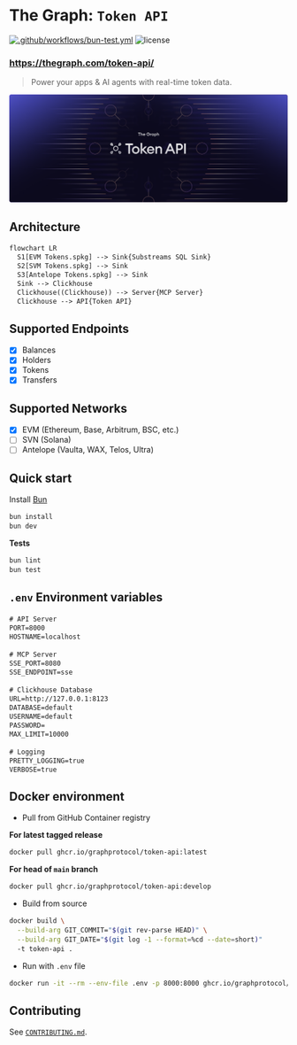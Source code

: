 # The Graph: `Token API`

[![.github/workflows/bun-test.yml](https://github.com/graphprotocol/token-api/actions/workflows/bun-test.yml/badge.svg)](https://github.com/graphprotocol/token-api/actions/workflows/bun-test.yml)
![license](https://img.shields.io/github/license/graphprotocol/token-api)

### https://thegraph.com/token-api/

> Power your apps & AI agents with real-time token data.

![banner](banner.png)

## Architecture

```mermaid
flowchart LR
  S1[EVM Tokens.spkg] --> Sink{Substreams SQL Sink}
  S2[SVM Tokens.spkg] --> Sink
  S3[Antelope Tokens.spkg] --> Sink
  Sink --> Clickhouse
  Clickhouse((Clickhouse)) --> Server{MCP Server}
  Clickhouse --> API{Token API}
```

## Supported Endpoints

- [x] Balances
- [x] Holders
- [x] Tokens
- [x] Transfers

## Supported Networks

- [x] EVM (Ethereum, Base, Arbitrum, BSC, etc.)
- [ ] SVN (Solana)
- [ ] Antelope (Vaulta, WAX, Telos, Ultra)

## Quick start

Install [Bun](https://bun.sh/)

```bash
bun install
bun dev
```

**Tests**

```bash
bun lint
bun test
```

## `.env` Environment variables

```env
# API Server
PORT=8000
HOSTNAME=localhost

# MCP Server
SSE_PORT=8080
SSE_ENDPOINT=sse

# Clickhouse Database
URL=http://127.0.0.1:8123
DATABASE=default
USERNAME=default
PASSWORD=
MAX_LIMIT=10000

# Logging
PRETTY_LOGGING=true
VERBOSE=true
```

## Docker environment

- Pull from GitHub Container registry

**For latest tagged release**

```bash
docker pull ghcr.io/graphprotocol/token-api:latest
```

**For head of `main` branch**

```bash
docker pull ghcr.io/graphprotocol/token-api:develop
```

- Build from source

```bash
docker build \
  --build-arg GIT_COMMIT="$(git rev-parse HEAD)" \
  --build-arg GIT_DATE="$(git log -1 --format=%cd --date=short)"
  -t token-api .
```

- Run with `.env` file

```bash
docker run -it --rm --env-file .env -p 8000:8000 ghcr.io/graphprotocol/token-api:develop
```

## Contributing

See [`CONTRIBUTING.md`](CONTRIBUTING.md).

